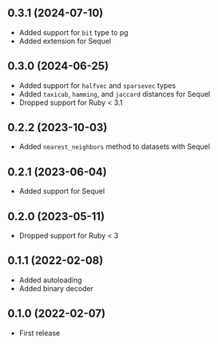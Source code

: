 ## 0.3.1 (2024-07-10)

- Added support for `bit` type to pg
- Added extension for Sequel

## 0.3.0 (2024-06-25)

- Added support for `halfvec` and `sparsevec` types
- Added `taxicab`, `hamming`, and `jaccard` distances for Sequel
- Dropped support for Ruby < 3.1

## 0.2.2 (2023-10-03)

- Added `nearest_neighbors` method to datasets with Sequel

## 0.2.1 (2023-06-04)

- Added support for Sequel

## 0.2.0 (2023-05-11)

- Dropped support for Ruby < 3

## 0.1.1 (2022-02-08)

- Added autoloading
- Added binary decoder

## 0.1.0 (2022-02-07)

- First release
